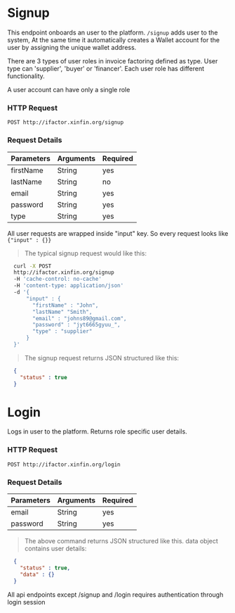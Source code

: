 # Signup

  This endpoint onboards an user to the platform. <code>/signup</code> adds user to the system, At the same time it automatically creates a Wallet account for the user by assigning the unique wallet address.

  There are 3 types of user roles in invoice factoring defined as type.
  User type can 'supplier', 'buyer' or 'financer'. Each user role has different functionality.

<aside class="warning">A user account can have only a single role</aside>


### HTTP Request

`POST http://ifactor.xinfin.org/signup`

### Request Details

Parameters | Arguments | Required
--------- | -------- | --------- 
firstName | String | yes
lastName | String | no
email | String | yes
password | String | yes
type | String | yes

<aside class="notice">All user requests are wrapped inside "input" key. So every request looks like <code>{"input" : {}}</code> </aside>

> The typical signup request would like this:

```bash
  curl -X POST 
  http://ifactor.xinfin.org/signup 
  -H 'cache-control: no-cache' 
  -H 'content-type: application/json'
  -d '{
      "input" : {
        "firstName" : "John",
        "lastName" "Smith",
        "email" : "johns89@gmail.com",
        "password" : "jyt6665gyuu_",
        "type" : "supplier"
      }
  }'
```

> The signup request returns JSON structured like this:

```json
  {
    "status" : true
  }
```

# Login

Logs in user to the platform. Returns role specific user details.

### HTTP Request

`POST http://ifactor.xinfin.org/login`

### Request Details

Parameters | Arguments | Required
--------- | -------- | --------- 
email | String | yes
password | String | yes

> The above command returns JSON structured like this. data object contains user details:

```json
  {
    "status" : true,
    "data" : {}
  }
```
<aside class="notice">All api endpoints except /signup and /login requires authentication through login session</aside>